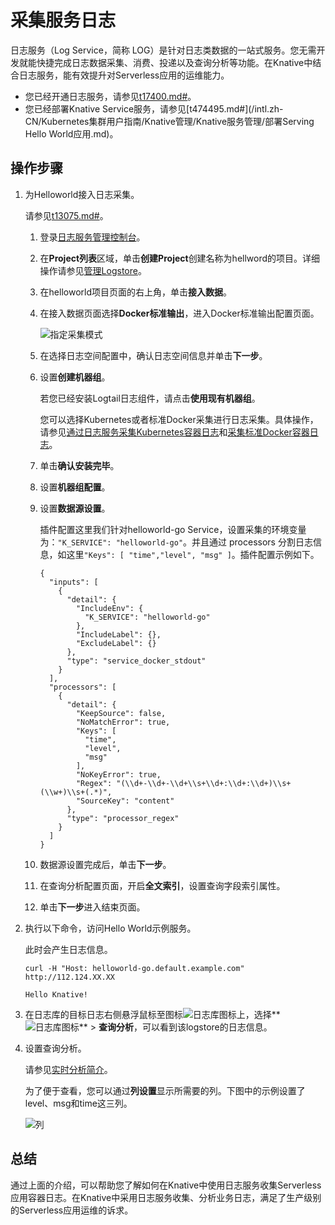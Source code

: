 # 采集服务日志

日志服务（Log Service，简称 LOG）是针对日志类数据的一站式服务。您无需开发就能快捷完成日志数据采集、消费、投递以及查询分析等功能。在Knative中结合日志服务，能有效提升对Serverless应用的运维能力。

-   您已经开通日志服务，请参见[t17400.md\#](/intl.zh-CN/Kubernetes集群用户指南/可观测性/日志管理/通过日志服务采集Kubernetes容器日志.md)。
-   您已经部署Knative Service服务，请参见[t474495.md\#](/intl.zh-CN/Kubernetes集群用户指南/Knative管理/Knative服务管理/部署Serving Hello World应用.md)。

## 操作步骤

1.  为Helloworld接入日志采集。

    请参见[t13075.md\#](/intl.zh-CN/数据采集/Logtail采集/采集容器日志/通过DaemonSet-控制台方式采集Kubernetes标准输出.md)。

    1.  登录[日志服务管理控制台](http://sls.console.aliyun.com/)。

    2.  在**Project列表**区域，单击**创建Project**创建名称为hellword的项目。详细操作请参见[管理Logstore](/intl.zh-CN/数据采集/准备工作/管理Logstore.md)。

    3.  在helloworld项目页面的右上角，单击**接入数据**。

    4.  在接入数据页面选择**Docker标准输出**，进入Docker标准输出配置页面。

        ![指定采集模式](https://static-aliyun-doc.oss-accelerate.aliyuncs.com/assets/img/zh-CN/9995659951/p49477.png)

    5.  在选择日志空间配置中，确认日志空间信息并单击**下一步**。

    6.  设置**创建机器组**。

        若您已经安装Logtail日志组件，请点击**使用现有机器组**。

        您可以选择Kubernetes或者标准Docker采集进行日志采集。具体操作，请参见[通过日志服务采集Kubernetes容器日志](/intl.zh-CN/Kubernetes集群用户指南/可观测性/日志管理/通过日志服务采集Kubernetes容器日志.md)和[采集标准Docker容器日志](/intl.zh-CN/数据采集/Logtail采集/采集容器日志/采集标准Docker容器日志.md)。

    7.  单击**确认安装完毕**。

    8.  设置**机器组配置**。

    9.  设置**数据源设置**。

        插件配置这里我们针对helloworld-go Service，设置采集的环境变量为：`"K_SERVICE": "helloworld-go"`。并且通过 processors 分割日志信息，如这里`"Keys": [ "time","level", "msg" ]`。插件配置示例如下。

        ```
        {
          "inputs": [
            {
              "detail": {
                "IncludeEnv": {
                  "K_SERVICE": "helloworld-go"
                },
                "IncludeLabel": {},
                "ExcludeLabel": {}
              },
              "type": "service_docker_stdout"
            }
          ],
          "processors": [
            {
              "detail": {
                "KeepSource": false,
                "NoMatchError": true,
                "Keys": [
                  "time",
                  "level",
                  "msg"
                ],
                "NoKeyError": true,
                "Regex": "(\\d+-\\d+-\\d+\\s+\\d+:\\d+:\\d+)\\s+(\\w+)\\s+(.*)",
                "SourceKey": "content"
              },
              "type": "processor_regex"
            }
          ]
        }
        ```

    10. 数据源设置完成后，单击**下一步**。

    11. 在查询分析配置页面，开启**全文索引**，设置查询字段索引属性。

    12. 单击**下一步**进入结束页面。

2.  执行以下命令，访问Hello World示例服务。

    此时会产生日志信息。

    ```
    curl -H "Host: helloworld-go.default.example.com" http://112.124.XX.XX
    ```

    ```
    Hello Knative!
    ```

3.  在日志库的目标日志右侧悬浮鼠标至图标![日志库图标](https://static-aliyun-doc.oss-accelerate.aliyuncs.com/assets/img/zh-CN/9995659951/p94111.png)上，选择**![日志库图标](https://static-aliyun-doc.oss-accelerate.aliyuncs.com/assets/img/zh-CN/9995659951/p94111.png)** \> **查询分析**，可以看到该logstore的日志信息。

4.  设置查询分析。

    请参见[实时分析简介](/intl.zh-CN/查询与分析/实时分析简介.md)。

    为了便于查看，您可以通过**列设置**显示所需要的列。下图中的示例设置了level、msg和time这三列。

    ![列](https://static-aliyun-doc.oss-accelerate.aliyuncs.com/assets/img/zh-CN/9995659951/p149161.png)


## 总结

通过上面的介绍，可以帮助您了解如何在Knative中使用日志服务收集Serverless应用容器日志。在Knative中采用日志服务收集、分析业务日志，满足了生产级别的Serverless应用运维的诉求。

